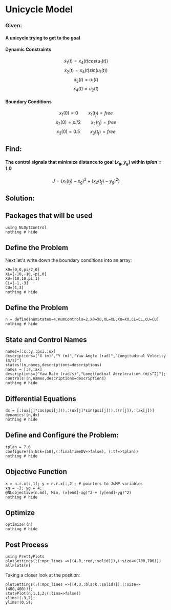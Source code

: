 # Unicycle Model

### Given:
#### A unicycle trying to get to the goal
#### Dynamic Constraints
$$\dot{x}_1(t)=x_4(t)cos(u_1(t))$$
$$\dot{x}_2(t)=x_4(t)sin(u_1(t))$$
$$\dot{x}_3(t)=u_1(t)$$
$$\dot{x}_4(t)=u_2(t)$$

#### Boundary Conditions
$${x}_1(0)=0 \qquad {x}_1(t_f)=free$$
$${x}_2(0)=pi/2\qquad {x}_2(t_f)=free$$
$${x}_3(0)=0.5\qquad {x}_3(t_f)=free$$
## Find:
#### The control signals that minimize distance to goal $(x_g,y_g)$ within $tplan = 1.0$
$$J=({x}_1(t_f)-x_g)^2 + ({x}_2(t_f)-y_g)^2)$$

## Solution:
## Packages that will be used
```@example Unicycle
using NLOptControl
nothing # hide
```

## Define the Problem
Next let's write down the boundary conditions into an array:
```@example Unicycle
X0=[0,0,pi/2,0]
XL=[-10,-10,-pi,0]
XU=[10,10,pi,1]
CL=[-1,-3]
CU=[1,3]
nothing # hide
```

## Define the Problem
```@example Unicycle
n = define(numStates=4,numControls=2,X0=X0,XL=XL,XU=XU,CL=CL,CU=CU)
nothing # hide
```

## State and Control Names
```@example Unicycle
names=[:x,:y,:psi,:ux]
descriptions=["X (m)","Y (m)","Yaw Angle (rad)","Longitudinal Velocity (m/s)"]
states!(n,names,descriptions=descriptions)
names = [:r,:ax]
descriptions=["Yaw Rate (rad/s)","Longitudinal Acceleration (m/s^2)"];
controls!(n,names,descriptions=descriptions)
nothing # hide
```

## Differential Equations
```@example Unicycle
dx = [:(ux[j]*cos(psi[j])),:(ux[j]*sin(psi[j])),:(r[j]),:(ax[j])]
dynamics!(n,dx)
nothing # hide
```

## Define and Configure the Problem:
```@example Unicycle
tplan = 7.0
configure!(n;Nck=[50],(:finalTimeDV=>false), (:tf=>tplan))
nothing # hide
```

## Objective Function
```@example Unicycle
x = n.r.x[:,1]; y = n.r.x[:,2]; # pointers to JuMP variables
xg = -2; yg = 4;
@NLobjective(n.mdl, Min, (x[end]-xg)^2 + (y[end]-yg)^2)
nothing # hide
```

## Optimize
```@example Unicycle
optimize!(n)
nothing # hide
```

## Post Process
```@example Unicycle
using PrettyPlots
plotSettings(;(:mpc_lines =>[(4.0,:red,:solid)]),(:size=>(700,700)))
allPlots(n)
```

Taking a closer look at the position:
```@example Unicycle
plotSettings(;(:mpc_lines =>[(4.0,:black,:solid)]),(:size=>(400,400)));
statePlot(n,1,1,2;(:lims=>false))
xlims!(-3,2);
ylims!(0,5);
```
